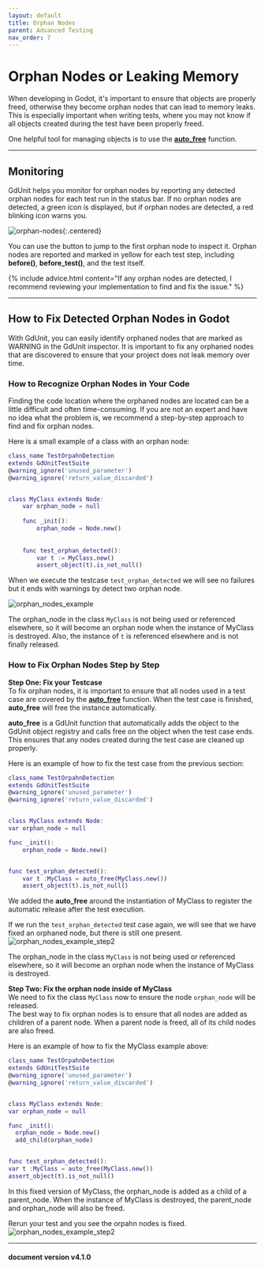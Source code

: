 ```yaml
---
layout: default
title: Orphan Nodes
parent: Advanced Testing
nav_order: 7
---
```


# Orphan Nodes or Leaking Memory

When developing in Godot, it's important to ensure that objects are properly freed, otherwise they become orphan nodes that can lead to memory leaks.
This is especially important when writing tests, where you may not know if all objects created during the test have been properly freed.

One helpful tool for managing objects is to use the [**auto_free**](/gdUnit4/advanced_testing/tools/#auto_free) function.

---

## Monitoring

GdUnit helps you monitor for orphan nodes by reporting any detected orphan nodes for each test run in the status bar.
If no orphan nodes are detected, a green icon is displayed, but if orphan nodes are detected, a red blinking icon warns you.

![orphan-nodes](/gdUnit4/assets/images/monitoring/orphan-nodes.png){:.centered}

You can use the button to jump to the first orphan node to inspect it. Orphan nodes are reported and marked in yellow for each test step,
including **before()**, **before_test()**, and the test itself.

{% include advice.html
content="If any orphan nodes are detected, I recommend reviewing your implementation to find and fix the issue."
%}

---

## How to Fix Detected Orphan Nodes in Godot

With GdUnit, you can easily identify orphaned nodes that are marked as WARNING in the GdUnit inspector.
It is important to fix any orphaned nodes that are discovered to ensure that your project does not leak memory over time.

### How to Recognize Orphan Nodes in Your Code

Finding the code location where the orphaned nodes are located can be a little difficult and often time-consuming.
If you are not an expert and have no idea what the problem is, we recommend a step-by-step approach to find and fix orphan nodes.

Here is a small example of a class with an orphan node:
```gd
class_name TestOrpahnDetection
extends GdUnitTestSuite
@warning_ignore('unused_parameter')
@warning_ignore('return_value_discarded')


class MyClass extends Node:
    var orphan_node = null
    
    func _init():
        orphan_node = Node.new()
    
    
    func test_orphan_detected():
        var t := MyClass.new()
        assert_object(t).is_not_null()
```
When we execute the testcase `test_orphan_detected` we will see no failures but it ends with warnings by detect two orphan node.

![orphan_nodes_example](/gdUnit4/assets/images/monitoring/orphan_nodes_example.png)

The orphan_node in the class `MyClass` is not being used or referenced elsewhere, so it will become an orphan node when the instance of MyClass is destroyed.
Also, the instance of `t` is referenced elsewhere and is not finally released.

### How to Fix Orphan Nodes Step by Step

**Step One: Fix your Testcase**<br>
To fix orphan nodes, it is important to ensure that all nodes used in a test case are covered by the
[**auto_free**](/gdUnit4/advanced_testing/tools/#auto_free) function. When the test case is finished, **auto_free** will free the instance automatically.

**auto_free** is a GdUnit function that automatically adds the object to the GdUnit object registry and calls free on the object when the test case ends.
This ensures that any nodes created during the test case are cleaned up properly.

Here is an example of how to fix the test case from the previous section:
```gd
class_name TestOrpahnDetection
extends GdUnitTestSuite
@warning_ignore('unused_parameter')
@warning_ignore('return_value_discarded')


class MyClass extends Node:
var orphan_node = null

func _init():
    orphan_node = Node.new()


func test_orphan_detected():
    var t :MyClass = auto_free(MyClass.new())
    assert_object(t).is_not_null()
```
We added the **auto_free** around the instantiation of MyClass to register the automatic release after the test execution.

If we run the `test_orphan_detected` test case again, we will see that we have fixed an orphaned node, but there is still one present.
![orphan_nodes_example_step2](/gdUnit4/assets/images/monitoring/orphan_nodes_example_step2.png)

The orphan_node in the class `MyClass` is not being used or referenced elsewhere, so it will become an orphan node when the instance of MyClass is destroyed.

**Step Two: Fix the orphan node inside of MyClass**<br>
We need to fix the class `MyClass` now to ensure the node `orphan_node` will be released.<br>
The best way to fix orphan nodes is to ensure that all nodes are added as children of a parent node. When a parent node is freed,
all of its child nodes are also freed.

Here is an example of how to fix the MyClass example above:
```gd
class_name TestOrpahnDetection
extends GdUnitTestSuite
@warning_ignore('unused_parameter')
@warning_ignore('return_value_discarded')


class MyClass extends Node:
var orphan_node = null

func _init():
  orphan_node = Node.new()
  add_child(orphan_node)


func test_orphan_detected():
var t :MyClass = auto_free(MyClass.new())
assert_object(t).is_not_null()
```
In this fixed version of MyClass, the orphan_node is added as a child of a parent_node. When the instance of MyClass is destroyed,
the parent_node and orphan_node will also be freed.

Rerun your test and you see the orpahn nodes is fixed.
![orphan_nodes_example_step2](/gdUnit4/assets/images/monitoring/orphan_nodes_example_step2.png)

---
<h4> document version v4.1.0 </h4>
